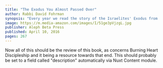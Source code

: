 ```yaml
---
title: "The Exodus You Almost Passed Over"
author: Rabbi David Fohrman
synopsis: "Every year we read the story of the Israelites' Exodus from Egypt. It seems like something we already know. But do we? Questions haunt the careful reader. Among them: Doesn't the name "Passover" seem a bit strange? Why not just call it Freedom Day, or Independence Day? And did the Exodus have to be so complicated? Couldn't an All-Powerful deity have teleported the Israelites out of Egypt and spared everyone the arduous process of the Ten Plagues? Then there's the uncomfortable parts of the Exodus: Why, exactly, did God have to harden Pharaoh's heart? Was that really fair?"
image: https://m.media-amazon.com/images/I/51ge3pVjzgL.jpg
publisher: Aleph Beta Press
published: April 10, 2016
pages: 267
---
```


Now all of this should be the review of this book, as concerns Burning Heart Discipleship and it being a resource towards
that end.  This should probably be set to a field called "description" automatically via Nuxt Content module.
